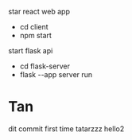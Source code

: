 star react web app
- cd client
- npm start

start flask api
- cd flask-server
- flask --app server run

Tan
=======
dit commit first time 
tatarzzz hello2
